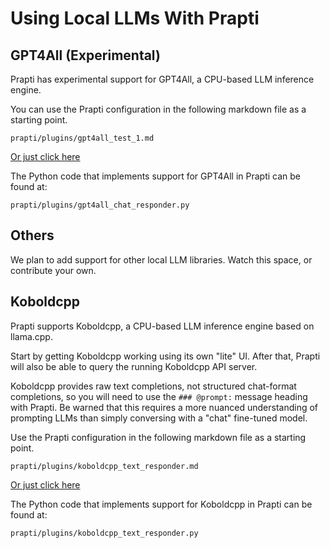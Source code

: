 # Using Local LLMs With Prapti

## GPT4All (Experimental)

Prapti has experimental support for GPT4All, a CPU-based LLM inference engine.

You can use the Prapti configuration in the following markdown file as a starting point.

```
prapti/plugins/gpt4all_test_1.md
```

[Or just click here](../prapti/plugins/gpt4all_test_1.md)

The Python code that implements support for GPT4All in Prapti can be found at:

```
prapti/plugins/gpt4all_chat_responder.py
```

## Others

We plan to add support for other local LLM libraries. Watch this space, or contribute your own.

## Koboldcpp

Prapti supports Koboldcpp, a CPU-based LLM inference engine based on llama.cpp.

Start by getting Koboldcpp working using its own "lite" UI. After that,
Prapti will also be able to query the running Koboldcpp API server.

Koboldcpp provides raw text completions, not structured chat-format completions,
so you will need to use the `### @prompt:` message heading with Prapti. Be warned
that this requires a more nuanced understanding of prompting LLMs than simply
conversing with a "chat" fine-tuned model.

Use the Prapti configuration in the following markdown file as a starting point.

```
prapti/plugins/koboldcpp_text_responder.md
```

[Or just click here](../prapti/plugins/koboldcpp_text_responder.md)

The Python code that implements support for Koboldcpp in Prapti can be found at:

```
prapti/plugins/koboldcpp_text_responder.py
```
